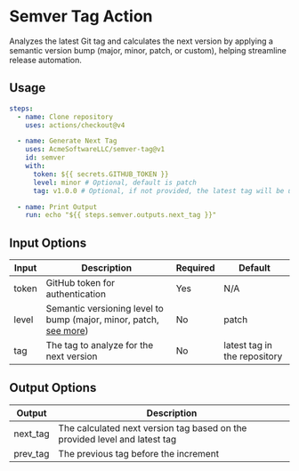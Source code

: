 # Semver Tag Action

Analyzes the latest Git tag and calculates the next version by applying a
semantic version bump (major, minor, patch, or custom), helping streamline
release automation.

## Usage

```yaml
steps:
  - name: Clone repository
    uses: actions/checkout@v4

  - name: Generate Next Tag
    uses: AcmeSoftwareLLC/semver-tag@v1
    id: semver
    with:
      token: ${{ secrets.GITHUB_TOKEN }}
      level: minor # Optional, default is patch
      tag: v1.0.0 # Optional, if not provided, the latest tag will be used

  - name: Print Output
    run: echo "${{ steps.semver.outputs.next_tag }}"
```

## Input Options

| Input | Description                                                                                                                                                                                        | Required | Default                      |
| ----- | -------------------------------------------------------------------------------------------------------------------------------------------------------------------------------------------------- | -------- | ---------------------------- |
| token | GitHub token for authentication                                                                                                                                                                    | Yes      | N/A                          |
| level | Semantic versioning level to bump (major, minor, patch, [see more](https://github.com/DefinitelyTyped/DefinitelyTyped/blob/5f5a8dd065a29934723e2d42e4d7bf6817b75fa9/types/semver/index.d.ts#L104)) | No       | patch                        |
| tag   | The tag to analyze for the next version                                                                                                                                                            | No       | latest tag in the repository |

## Output Options

| Output   | Description                                                                |
| -------- | -------------------------------------------------------------------------- |
| next_tag | The calculated next version tag based on the provided level and latest tag |
| prev_tag | The previous tag before the increment                                      |
